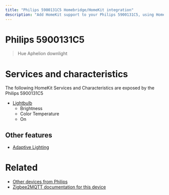 ```yaml
---
title: "Philips 5900131C5 Homebridge/HomeKit integration"
description: "Add HomeKit support to your Philips 5900131C5, using Homebridge, Zigbee2MQTT and homebridge-z2m."
---
```

<!---
This file has been GENERATED using src/docgen/docgen.ts
DO NOT EDIT THIS FILE MANUALLY!
-->
# Philips 5900131C5
> Hue Aphelion downlight


# Services and characteristics
The following HomeKit Services and Characteristics are exposed by
the Philips 5900131C5

* [Lightbulb](../../light.md)
  * Brightness
  * Color Temperature
  * On


## Other features
* [Adaptive Lighting](../../light.md)


# Related
* [Other devices from Philips](../index.md#philips)
* [Zigbee2MQTT documentation for this device](https://www.zigbee2mqtt.io/devices/5900131C5.html)